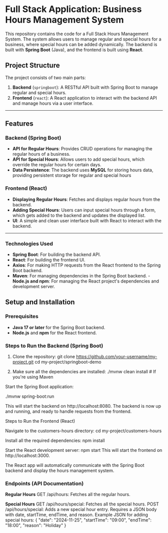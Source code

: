 # Full Stack Application: Business Hours Management System

This repository contains the code for a Full Stack Hours Management System. The system allows users to manage regular and special hours for a business, where special hours can be added dynamically. The backend is built with **Spring Boot** (Java), and the frontend is built using **React**.

## Project Structure

The project consists of two main parts:
1. **Backend** (`springboot`): A RESTful API built with Spring Boot to manage regular and special hours.
2. **Frontend** (`react`): A React application to interact with the backend API and manage hours via a user interface.


---

## Features

### Backend (Spring Boot)
- **API for Regular Hours**: Provides CRUD operations for managing the regular hours of a business.
- **API for Special Hours**: Allows users to add special hours, which override the regular hours for certain days.
- **Data Persistence**: The backend uses **MySQL** for storing hours data, providing persistent storage for regular and special hours

### Frontend (React)
- **Displaying Regular Hours**: Fetches and displays regular hours from the backend.
- **Adding Special Hours**: Users can input special hours through a form, which gets added to the backend and updates the displayed list.
- **UI**: A simple and clean user interface built with React to interact with the backend.

---

### Technologies Used
- **Spring Boot**: For building the backend API.
- **React**: For building the frontend UI.
- **Axios**: For making HTTP requests from the React frontend to the Spring Boot backend.
- **Maven**: For managing dependencies in the Spring Boot backend.
-**Node.js and npm**: For managing the React project's dependencies and development server.


## Setup and Installation

### Prerequisites

- **Java 17 or later** for the Spring Boot backend.
- **Node.js** and **npm** for the React frontend.

### Steps to Run the Backend (Spring Boot)

1. Clone the repository:
   git clone https://github.com/your-username/my-project.git
   cd my-project/springboot-demo

2. Make sure all the dependencies are installed:
./mvnw clean install   # If you're using Maven

Start the Spring Boot application:

./mvnw spring-boot:run

This will start the backend on http://localhost:8080.
The backend is now up and running, and ready to handle requests from the frontend.


Steps to Run the Frontend (React)

Navigate to the customers-hours directory:
cd my-project/customers-hours

Install all the required dependencies:
npm install

Start the React development server:
npm start
This will start the frontend on http://localhost:3000.

The React app will automatically communicate with the Spring Boot backend and display the hours management system.


### Endpoints (API Documentation)
**Regular Hours**
GET /api/hours: Fetches all the regular hours.

**Special Hours**
GET /api/hours/special: Fetches all the special hours.
POST /api/hours/special: Adds a new special hour entry. Requires a JSON body with date, startTime, endTime, and reason.
Example JSON for adding special hours:
{
  "date": "2024-11-25",
  "startTime": "09:00",
  "endTime": "18:00",
  "reason": "Holiday"
}

